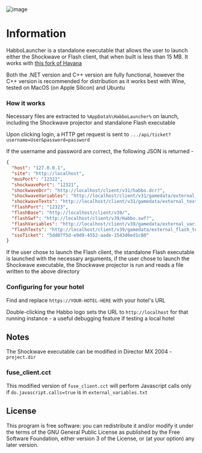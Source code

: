 ![image](https://user-images.githubusercontent.com/41788480/236338825-b81ddb37-277c-40d4-88e2-4d742ba14fc4.png)

# Information

HabboLauncher is a standalone executable that allows the user to launch either the Shockwave or Flash client, that when built is less than 15 MB. It works with [this fork of Havana](https://github.com/JeppsonDev/Havana)

Both the .NET version and C++ version are fully functional, however the C++ version is recommended for distribution as it works best with Wine, tested on MacOS (on Apple Silicon) and Ubuntu

### How it works

Necessary files are extracted to `%AppData%\HabboLauncher%` on launch, including the Shockwave projector and standalone Flash executable

Upon clicking login, a HTTP get request is sent to `.../api/ticket?username=User&password=password`

If the username and password are correct, the following JSON is returned -

```json
{
  "host": "127.0.0.1",
  "site": "http://localhost",
  "musPort": "12322",
  "shockwavePort": "12321",
  "shockwaveDcr": "http://localhost/client/v31/habbo.dcr?",
  "shockwaveVariables": "http://localhost/client/v31/gamedata/external_variables_http.txt?country=uk",
  "shockwaveTexts": "http://localhost/client/v31/gamedata/external_texts.txt?",
  "flashPort": "12323",
  "flashBase": "http://localhost/client/v39/",
  "flashSwf": "http://localhost/client/v39/Habbo.swf?",
  "flashVariables": "http://localhost/client/v39/gamedata/external_variables_exe.txt?",
  "flashTexts": "http://localhost/client/v39/gamedata/external_flash_texts.txt?",
  "ssoTicket": "5dd07f5d-e9d9-4552-aade-1543d6ed1c80"
}
```

If the user chose to launch the Flash client, the standalone Flash executable is launched with the necessary arguments, if the user chose to launch the Shockwave executable, the Shockwave projector is run and reads a file written to the above directory

### Configuring for your hotel 

Find and replace `https://YOUR-HOTEL-HERE` with your hotel's URL

Double-clicking the Habbo logo sets the URL to `http://localhost` for that running instance - a useful debugging feature if testing a local hotel

## Notes

The Shockwave executable can be modified in Director MX 2004 - `project.dir`

### fuse_client.cct

This modified version of `fuse_client.cct` will perform Javascript calls only if `do.javascript.calls=true` is in `external_variables.txt`

## License

This program is free software: you can redistribute it and/or modify it under the terms of the GNU General Public License as published by the Free Software Foundation, either version 3 of the License, or (at your option) any later version.
